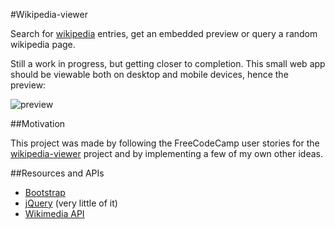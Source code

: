 #Wikipedia-viewer

Search for [wikipedia](https://www.wikipedia.org/) entries, get an embedded preview or query a random wikipedia page.

Still a work in progress, but getting closer to completion. This small web app should be viewable both on desktop and mobile devices, hence the preview:

![preview](http://res.cloudinary.com/forgoroe/image/upload/c_scale,w_1036/v1477087779/previews/wikipedia_viewer_preview.png)

##Motivation

This project was made by following the FreeCodeCamp user stories for the [wikipedia-viewer](https://www.freecodecamp.com/challenges/build-a-wikipedia-viewer) project and by implementing a few of my own other ideas.

##Resources and APIs

- [Bootstrap](http://getbootstrap.com/)
- [jQuery](https://jquery.com/) (very little of it)
- [Wikimedia API](https://www.mediawiki.org/wiki/API:Main_page)
